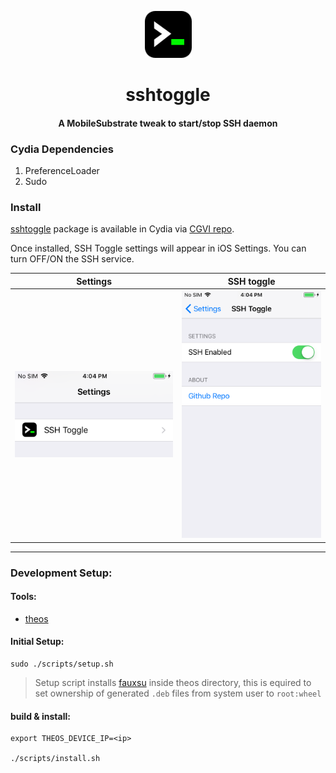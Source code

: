 <div align="center">
    <img src="sshtoggle/sshtogglepreferences/Resources/icon@3x.png" alt="logo" width="75px" height="75px" style="margin-top: 1em">
    <h1>sshtoggle</h1>
    <h4>A MobileSubstrate tweak to start/stop SSH daemon</h4>
</div>


### Cydia Dependencies
1. PreferenceLoader
2. Sudo


### Install

[sshtoggle](https://cgvi.github.io/cydia-repo/depiction/in.imagineer.sshtoggle/) package is available in Cydia via [CGVI repo](https://cgvi.github.io/cydia-repo).

Once installed, SSH Toggle settings will appear in iOS Settings. You can turn OFF/ON the SSH service.

| Settings  | SSH toggle |
|-----------|------------|
| ![Settings](screenshots/settings.png) | ![Settings](screenshots/settings_sshtoggle.png) |

---

### Development Setup:

#### Tools:
- [theos](https://github.com/theos/theos/wiki/Installation)

#### Initial Setup:

```
sudo ./scripts/setup.sh
```
> Setup script installs [fauxsu](https://github.com/DHowett/fauxsu) inside theos directory, this is equired to set ownership of generated `.deb` files from system user to `root:wheel`

#### build & install:

```
export THEOS_DEVICE_IP=<ip> 

./scripts/install.sh
```
